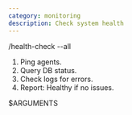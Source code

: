 ```yaml
---
category: monitoring
description: Check system health
---
```


/health-check --all

1. Ping agents.
2. Query DB status.
3. Check logs for errors.
4. Report: Healthy if no issues.

$ARGUMENTS
